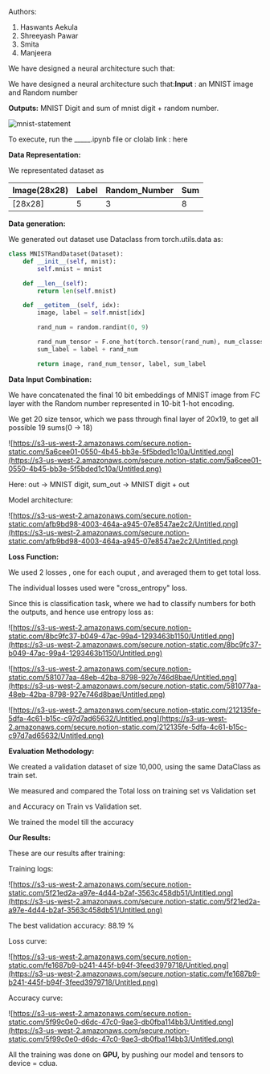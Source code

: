 Authors:

1. Haswants Aekula
2. Shreeyash Pawar
3. Smita 
4. Manjeera

We have designed a neural architecture such that:

We have designed a neural architecture such that:**Input** : an MNIST image and Random number 

**Outputs:** MNIST Digit and sum of mnist digit + random number.

![mnist-statement](https://s3-us-west-2.amazonaws.com/secure.notion-static.com/a14e7242-ca15-4545-a240-c26c60f9d9a5/Untitled.png)

To execute, run the _____.ipynb file or clolab link : here

**Data Representation:**

We representated dataset  as

| Image(28x28) | Label | Random_Number | Sum |
|----|----|----|----|
|[28x28]| 5 | 3 | 8 |

**Data generation:**

We generated out dataset use Dataclass from torch.utils.data as: 

```python
class MNISTRandDataset(Dataset):
    def __init__(self, mnist):
        self.mnist = mnist

    def __len__(self):
        return len(self.mnist)

    def __getitem__(self, idx):
        image, label = self.mnist[idx]

        rand_num = random.randint(0, 9)

        rand_num_tensor = F.one_hot(torch.tensor(rand_num), num_classes=10)
        sum_label = label + rand_num

        return image, rand_num_tensor, label, sum_label
```

**Data Input Combination:**

We have concatenated the final 10 bit embeddings of MNIST image from FC layer with the Random number represented in 10-bit 1-hot encoding.

We get 20 size tensor, which we pass through final layer of 20x19, to get all possible 19 sums(0 → 18)

![https://s3-us-west-2.amazonaws.com/secure.notion-static.com/5a6cee01-0550-4b45-bb3e-5f5bded1c10a/Untitled.png](https://s3-us-west-2.amazonaws.com/secure.notion-static.com/5a6cee01-0550-4b45-bb3e-5f5bded1c10a/Untitled.png)

Here: out → MNIST digit, sum_out → MNIST digit + out

Model architecture:

![https://s3-us-west-2.amazonaws.com/secure.notion-static.com/afb9bd98-4003-464a-a945-07e8547ae2c2/Untitled.png](https://s3-us-west-2.amazonaws.com/secure.notion-static.com/afb9bd98-4003-464a-a945-07e8547ae2c2/Untitled.png)

**Loss Function:**

We used 2 losses , one for each ouput , and averaged them to get total loss.

The individual losses used were "cross_entropy" loss.

Since this is classification task, where we had to classify numbers for both the outputs, and hence use entropy loss as:

![https://s3-us-west-2.amazonaws.com/secure.notion-static.com/8bc9fc37-b049-47ac-99a4-1293463b1150/Untitled.png](https://s3-us-west-2.amazonaws.com/secure.notion-static.com/8bc9fc37-b049-47ac-99a4-1293463b1150/Untitled.png)

![https://s3-us-west-2.amazonaws.com/secure.notion-static.com/581077aa-48eb-42ba-8798-927e746d8bae/Untitled.png](https://s3-us-west-2.amazonaws.com/secure.notion-static.com/581077aa-48eb-42ba-8798-927e746d8bae/Untitled.png)

![https://s3-us-west-2.amazonaws.com/secure.notion-static.com/212135fe-5dfa-4c61-b15c-c97d7ad65632/Untitled.png](https://s3-us-west-2.amazonaws.com/secure.notion-static.com/212135fe-5dfa-4c61-b15c-c97d7ad65632/Untitled.png)

**Evaluation Methodology:**

We created a validation dataset of size 10,000, using the same DataClass as train set.

We measured and compared the Total loss on training set vs Validation set 

and Accuracy on Train vs Validation set.

We trained the model till the accuracy  

**Our Results:**

These are our results after training:

Training logs:

![https://s3-us-west-2.amazonaws.com/secure.notion-static.com/5f21ed2a-a97e-4d44-b2af-3563c458db51/Untitled.png](https://s3-us-west-2.amazonaws.com/secure.notion-static.com/5f21ed2a-a97e-4d44-b2af-3563c458db51/Untitled.png)

The best validation accuracy: 88.19 %

Loss curve:

![https://s3-us-west-2.amazonaws.com/secure.notion-static.com/fe1687b9-b241-445f-b94f-3feed3979718/Untitled.png](https://s3-us-west-2.amazonaws.com/secure.notion-static.com/fe1687b9-b241-445f-b94f-3feed3979718/Untitled.png)

Accuracy curve:

![https://s3-us-west-2.amazonaws.com/secure.notion-static.com/5f99c0e0-d6dc-47c0-9ae3-db0fba114bb3/Untitled.png](https://s3-us-west-2.amazonaws.com/secure.notion-static.com/5f99c0e0-d6dc-47c0-9ae3-db0fba114bb3/Untitled.png)

All the training was done on **GPU,** by pushing our model and tensors to device = cdua.